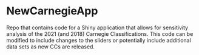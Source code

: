 # NewCarnegieApp
Repo that contains code for a Shiny application that allows for sensitivity analysis of the 2021 (and 2018) Carnegie Classifications. This code can be modified to include changes to the sliders or potentially include additional data sets as new CCs are released. 
